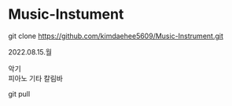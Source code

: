 # Music-Instument


git clone https://github.com/kimdaehee5609/Music-Instrument.git



2022.08.15.월

악기    
    피아노
    기타
    칼림바




git pull



    



